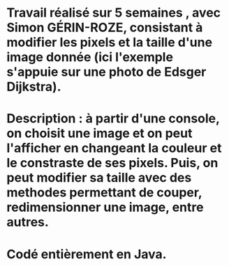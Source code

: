 # Travail réalisé sur 5 semaines , avec Simon GÉRIN-ROZE, consistant à modifier les pixels et la taille d'une image donnée (ici l'exemple s'appuie sur une photo de Edsger Dijkstra).

# Description : à partir d'une console, on choisit une image et on peut l'afficher en changeant la couleur et le constraste de ses pixels. Puis, on peut modifier sa taille avec des methodes permettant de couper, redimensionner une image, entre autres.

# Codé entièrement en Java.

